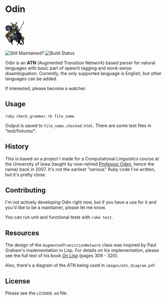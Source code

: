 Odin
====

![Odin Esper from Final Fantasy VI](https://github.com/benjaminoakes/odin/raw/master/images/odin-ff6.gif)

![Still Maintained?](http://stillmaintained.com/benjaminoakes/odin.png)
![Build Status](http://travis-ci.org/benjaminoakes/odin.png)

Odin is an **ATN** (Augmented Transition Network) based parser for natural languages with basic part of speech tagging and word-sense disambiguation. Currently, the only supported language is English, but other languages can be added.

If interested, please become a watcher.

Usage
-----

    ruby check_grammar.rb file_name

Output is saved to `file_name.checked.html`.  There are some test files in "test/fixtures/".

History
-------

This is based on a project I made for a Computational Linguistics course at the University of Iowa (taught by now-retired [Professor Oden][oden], hence the name) back in 2007.  It's not the earliest "serious" Ruby code I've written, but it's pretty close.

  [oden]: http://cs.uiowa.edu/~oden

Contributing
------------

I'm not actively developing Odin right now, but if you have a use for it and you'd like to be a maintainer, please let me know.

You can run unit and functional tests with `rake test`.

Resources
---------

The design of the `AugmentedTransitionNetwork` class was inspired by Paul Graham's implementation in Lisp.  For details on his implementation, please see the full text of his book [_On Lisp_][onlisp] (pages 309 - 320).

Also, there's a diagram of the ATN being used in `images/atn_diagram.pdf`.

  [onlisp]: http://www.paulgraham.com/onlisptext.html

License
-------

Please see the `LICENSE.md` file.

